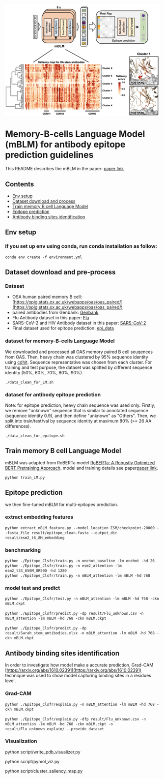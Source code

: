 ![header](imgs/header.png)
# Memory-B-cells Language Model (mBLM) for antibody epitope prediction guidelines
This README describes the mBLM in the paper: [paper link](https://www.biorxiv.org/content/10.1101/2023.09.11.557288v1)


## Contents

* [Env setup](#Env-setup)   
* [Dataset download and process](#dataset-download-and-process) 
* [Train memory B cell Language Model](#train-memory-b-cell-language-model)
* [Epitope prediction](#epitope-prediction)   
* [Antibody binding sites identification](#antibody-binding-sites-identification)   


## Env setup

### if you set up env using conda, run conda installation as follow:
```commandline
conda env create -f environment.yml
```

## Dataset download and pre-process

### Dataset

- OSA human paired memory B cell: [https://opig.stats.ox.ac.uk/webapps/oas/oas_paired/](https://opig.stats.ox.ac.uk/webapps/oas/oas_paired/)
- paired antibodies from Genbank: [Genbank](data/raw_data/all_paired_antibodies_from_GB_v6.xlsx)
- Flu Antibody dataset in this paper: [Flu](data/raw_data/HA_Abs_v17.xlsx)
- SARS-CoV-2 and HIV Antibody dataset in this paper: [SARS-CoV-2](data/raw_data/S-HA-HIV_Abs_v7.xlsx)
- Final dataset used for epitope prediction: [epi_data](result/epitope_for_training_v1.xlsx)

### dataset for memory-B-cells Language Model
We downloaded and processed all OAS memory paired B cell seuqences from OAS.
Then, heavy chain was clustered by 95% sequence identity using [cdhit](https://github.com/weizhongli/cdhit). Sequence representative was chosen from each cluster.
For training and test purpose, the dataset was splitted by different sequence identity (50%, 60%, 70%, 80%, 90%).

```commandline
./data_clean_for_LM.sh
```
### dataset for antibody epitope prediction
Note: for epitope prediction, heavy chain sequence was used only. 
Firstly, we remove "unknown" sequence that is similar to annotated sequence (sequence identity 0.9), and then define "unknown" as "Others".
Then, we split into train/test/val by sequence identity at maximum 80% (>= 26 AA differences).

```commandline
./data_clean_for_epitope.sh
```

## Train memory B cell Language Model

mBLM was adapted from RoBERTa model [RoBERTa: A Robustly Optimized BERT Pretraining Approach](https://arxiv.org/abs/1907.11692).
model and training details see paper[paper link](https://www.biorxiv.org/content/10.1101/2023.09.11.557288v1).

```commandline
python train_LM.py
```

## Epitope prediction
we then fine-tuned mBLM for multi-epitopes prediction.

### extract embedding features

```commandline
python extract_mBLM_feature.py --model_location ESM/checkpoint-20000 --fasta_file result/epitope_clean.fasta --output_dir result/esm2_t6_8M_embedding
```
### benchmarking
```commandline
python ./Epitope_Clsfr/train.py -n onehot_baseline -lm onehot -hd 26
python ./Epitope_Clsfr/train.py -n esm2_attention -lm esm2_t33_650M_UR50D -hd 1280
python ./Epitope_Clsfr/train.py -n mBLM_attention -lm mBLM -hd 768
```
### model test and predict
```commandline
python ./Epitope_Clsfr/test.py -n mBLM_attention -lm mBLM -hd 768 -ckn mBLM.ckpt

python ./Epitope_Clsfr/predict.py -dp result/Flu_unknown.csv -n mBLM_attention -lm mBLM -hd 768 -ckn mBLM.ckpt

python ./Epitope_Clsfr/predict.py -dp result/Sarah_stem_antibodies.xlsx -n mBLM_attention -lm mBLM -hd 768 -ckn mBLM.ckpt
```

## Antibody binding sites identification
In order to investigate how model make a accurate prediction, Grad-CAM [https://arxiv.org/abs/1610.02391](https://arxiv.org/abs/1610.02391) technique was used to show model capturing binding sites in a residues level.

### Grad-CAM
```commandline
python ./Epitope_Clsfr/explain.py -n mBLM_attention -lm mBLM -hd 768 -ckn mBLM.ckpt

python ./Epitope_Clsfr/explain.py -dfp result/Flu_unknown.csv -n mBLM_attention -lm mBLM -hd 768 -ckn mBLM.ckpt -o result/Flu_unknown_explain/ --provide_dataset
```

### Visualization
python script/write_pdb_visualizer.py

python script/pymol_viz.py

python script/cluster_saliency_map.py
